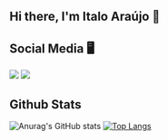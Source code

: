 ## Hi there, I'm Italo Araújo :wave:	


## Social Media :desktop_computer:	
<img src="https://img.icons8.com/android/24/000000/linkedin.png"/>
<img src="https://img.icons8.com/color/48/000000/twitter--v1.png"/>

## Github Stats
![Anurag's GitHub stats](https://github-readme-stats.vercel.app/api?username=ItaloAraujoo&show_icons=true&theme=radical)
[![Top Langs](https://github-readme-stats.vercel.app/api/top-langs/?username=ItaloAraujoo&show_icons=true&theme=radical)](https://github.com/ItaloAraujoo/github-readme-stats)


